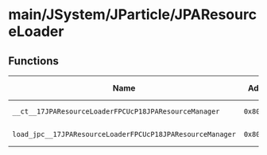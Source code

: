 # main/JSystem/JParticle/JPAResourceLoader

## Functions

| Name | Address | Match % |
|------|---------|---------|
| `__ct__17JPAResourceLoaderFPCUcP18JPAResourceManager` | `0x80449944` | :x: (0.0%) |
| `load_jpc__17JPAResourceLoaderFPCUcP18JPAResourceManager` | `0x80449984` | :x: (0.0%) |